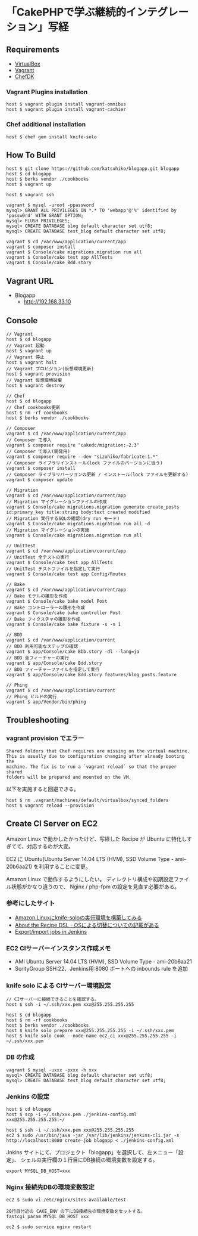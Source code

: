 # 「CakePHPで学ぶ継続的インテグレーション」写経

## Requirements

* [VirtualBox](https://www.virtualbox.org)
* [Vagrant](http://vagrantup.com)
* [ChefDK](https://downloads.chef.io/chef-dk/)

### Vagrant Plugins installation

    host $ vagrant plugin install vagrant-omnibus
    host $ vagrant plugin install vagrant-cachier

### Chef additional installation

    host $ chef gem install knife-solo


## How To Build

    host $ git clone https://github.com/katsuhiko/blogapp.git blogapp
    host $ cd blogapp
    host $ berks vendor ./cookbooks
    host $ vagrant up

    host $ vagrant ssh

    vagrant $ mysql -uroot -ppassword
    mysql> GRANT ALL PRIVILEGES ON *.* TO 'webapp'@'%' identified by 'passw0rd' WITH GRANT OPTION;
    mysql> FLUSH PRIVILEGES;
    mysql> CREATE DATABASE blog default character set utf8;
    mysql> CREATE DATABASE test_blog default character set utf8;

    vagrant $ cd /var/www/application/current/app
    vagrant $ composer install
    vagrant $ Console/cake migrations.migration run all
    vagrant $ Console/cake test app AllTests
    vagrant $ Console/cake Bdd.story


## Vagrant URL

* Blogapp
  * http://192.168.33.10


## Console

    // Vagrant
    host $ cd blogapp
    // Vagrant 起動
    host $ vagrant up
    // Vagrant 停止
    host $ vagrant halt
    // Vagrant プロビジョン(仮想環境更新)
    host $ vagrant provision
    // Vagrant 仮想環境破棄
    host $ vagrant destroy

    // Chef
    host $ cd blogapp
    // Chef cookbooks更新
    host $ rm -rf cookbooks
    host $ berks vendor ./cookbooks

    // Composer
    vagrant $ cd /var/www/application/current/app
    // Composer で導入
    vagrant $ composer require "cakedc/migration:~2.3"
    // Composer で導入(開発用)
    vagrant $ composer require --dev "sizuhiko/fabricate:1.*"
    // Composer ライブラリインストール(lock ファイルのバージョンに従う)
    vagrant $ composer install
    // Composer ライブラリバージョンの更新 / インストール(lock ファイルを更新する)
    vagrant $ composer update

    // Migration
    vagrant $ cd /var/www/application/current/app
    // Migration マイグレーションファイルの作成
    vagrant $ Console/cake migrations.migration generate create_posts id:primary_key title:string body:text created modified
    // Migration 実行するSQLの確認(dry run モード)
    vagrant $ Console/cake migrations.migration run all -d
    // Migration マイグレーションの実施
    vagrant $ Console/cake migrations.migration run all

    // UnitTest
    vagrant $ cd /var/www/application/current/app
    // UnitTest 全テストの実行
    vagrant $ Console/cake test app AllTests
    // UnitTest テストファイルを指定して実行
    vagrant $ Console/cake test app Config/Routes

    // Bake
    vagrant $ cd /var/www/application/current/app
    // Bake モデルの雛形を作成
    vagrant $ Console/cake bake model Post
    // Bake コントローラーの雛形を作成
    vagrant $ Console/cake bake controller Post
    // Bake フィクスチャの雛形を作成
    vagrant $ Console/cake bake fixture -s -n 1

    // BDD
    vagrant $ cd /var/www/application/current
    // BDD 利用可能なステップの確認
    vagrant $ app/Console/cake Bbb.story -dl --lang=ja
    // BDD 全フィーチャーの実行
    vagrant $ app/Console/cake Bdd.story
    // BDD フィーチャーファイルを指定して実行
    vagrant $ app/Console/cake Bdd.story features/blog_posts.feature

    // Phing
    vagrant $ cd /var/www/application/current
    // Phing ビルドの実行
    vagrant $ app/Vendor/bin/phing


## Troubleshooting

### vagrant provision でエラー

    Shared folders that Chef requires are missing on the virtual machine.
    This is usually due to configuration changing after already booting the
    machine. The fix is to run a `vagrant reload` so that the proper shared
    folders will be prepared and mounted on the VM.

以下を実施すると回避できる。

    host $ rm .vagrant/machines/default/virtualbox/synced_folders
    host $ vagrant reload --provision


## Create CI Server on EC2

Amazon Linux で動かしたかったけど、写経した Recipe が Ubuntu に特化しすぎてて、対応するのが大変。

EC2 に Ubuntu(Ubuntu Server 14.04 LTS (HVM), SSD Volume Type - ami-20b6aa21) を利用することに変更。

Amazon Linux で動作するようにしたい。
ディレクトリ構成や初期設定ファイル状態がかなり違うので、
Nginx / php-fpm の設定を見直す必要がある。

### 参考にしたサイト

* [Amazon Linuxにknife-soloの実行環境を構築してみる](http://dev.classmethod.jp/cloud/amazon-linux_knife-solo/)
* [About the Recipe DSL - OSによる切替についての記載がある](https://docs.chef.io/dsl_recipe.html)
* [Export/import jobs in Jenkins](http://stackoverflow.com/questions/8424228/export-import-jobs-in-jenkins)

### EC2 CIサーバーインスタンス作成メモ

* AMI Ubuntu Server 14.04 LTS (HVM), SSD Volume Type - ami-20b6aa21
* ScrityGroup SSH:22、Jenkins用:8080 ポートへの inbounds rule を追加

### knife solo による CIサーバー環境設定

    // CIサーバーに接続できることを確認する。
    host $ ssh -i ~/.ssh/xxx.pem xxx@255.255.255.255

    host $ cd blogapp
    host $ rm -rf cookbooks
    host $ berks vendor ./cookbooks
    host $ knife solo prepare xxx@255.255.255.255 -i ~/.ssh/xxx.pem 
    host $ knife solo cook --node-name ec2_ci xxx@255.255.255.255 -i ~/.ssh/xxx.pem

### DB の作成

    vagrant $ mysql -uxxx -pxxx -h xxx
    mysql> CREATE DATABASE blog default character set utf8;
    mysql> CREATE DATABASE test_blog default character set utf8;

### Jenkins の設定

    host $ cd blogapp
    host $ scp -i ~/.ssh/xxx.pem ./jenkins-config.xml xxx@255.255.255.255:~/

    host $ ssh -i ~/.ssh/xxx.pem xxx@255.255.255.255
    ec2 $ sudo /usr/bin/java -jar /var/lib/jenkins/jenkins-cli.jar -s http://localhost:8080 create-job blogapp < ./jenkins-config.xml

Jnkins サイトにて、プロジェクト「blogapp」を選択して、左メニュー「設定」、
シェルの実行欄の１行目にDB接続の環境変数を設定する。

    export MYSQL_DB_HOST=xxx

### Nginx 接続先DBの環境変数設定

    ec2 $ sudo vi /etc/nginx/sites-available/test
    
    20行目付近の CAKE_ENV の下にDB接続先の環境変数をセットする。
    fastcgi_param MYSQL_DB_HOST xxx
    
    ec2 $ sudo service nginx restart
